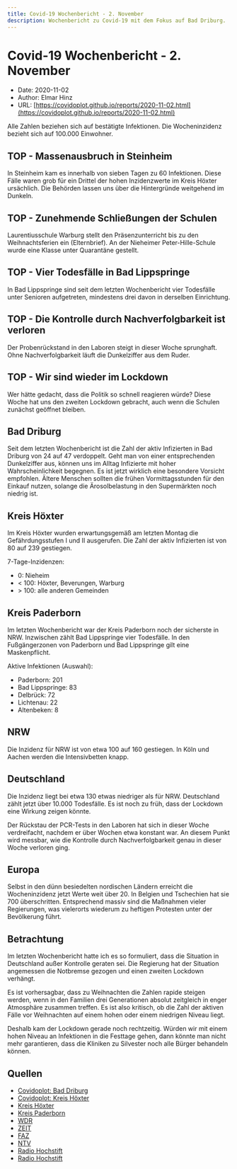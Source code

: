 ```yaml
---
title: Covid-19 Wochenbericht - 2. November
description: Wochenbericht zu Covid-19 mit dem Fokus auf Bad Driburg. 
---
```


# Covid-19 Wochenbericht - 2. November

* Date: 2020-11-02
* Author: Elmar Hinz
* URL: [https://covidoplot.github.io/reports/2020-11-02.html](https://covidoplot.github.io/reports/2020-11-02.html)

Alle Zahlen beziehen sich auf bestätigte Infektionen. 
Die Wocheninzidenz bezieht sich auf 100.000 Einwohner.

## TOP - Massenausbruch in Steinheim

In Steinheim kam es innerhalb von sieben Tagen zu 60 Infektionen.
Diese Fälle waren grob für ein Drittel der hohen Inzidenzwerte im Kreis Höxter ursächlich.
Die Behörden lassen uns über die Hintergründe weitgehend im Dunkeln.

## TOP - Zunehmende Schließungen der Schulen

Laurentiusschule Warburg stellt den Präsenzunterricht 
bis zu den Weihnachtsferien ein (Elternbrief).
An der Nieheimer Peter-Hille-Schule wurde eine Klasse unter Quarantäne gestellt.

## TOP - Vier Todesfälle in Bad Lippspringe 

In Bad Lippspringe sind seit dem letzten Wochenbericht vier
Todesfälle unter Senioren aufgetreten, mindestens drei davon
in derselben Einrichtung.

## TOP - Die Kontrolle durch Nachverfolgbarkeit ist verloren

Der Probenrückstand in den Laboren steigt in dieser Woche sprunghaft.
Ohne Nachverfolgbarkeit läuft die Dunkelziffer aus dem Ruder.

## TOP - Wir sind wieder im Lockdown

Wer hätte gedacht, dass die Politik so schnell reagieren würde? 
Diese Woche hat uns den zweiten Lockdown gebracht, auch wenn die
Schulen zunächst geöffnet bleiben.


## Bad Driburg

Seit dem letzten Wochenbericht ist die Zahl der aktiv Infizierten in Bad
Driburg von 24 auf 47 verdoppelt. Geht man von einer entsprechenden
Dunkelziffer aus, können uns im Alltag Infizierte mit hoher 
Wahrscheinlichkeit begegnen. Es ist jetzt wirklich eine besondere
Vorsicht empfohlen. Ältere Menschen sollten die frühen Vormittagsstunden
für den Einkauf nutzen, solange die Ärosolbelastung in den Supermärkten
noch niedrig ist.

## Kreis Höxter

Im Kreis Höxter wurden erwartungsgemäß am letzten Montag die Gefährdungsstufen
I und II ausgerufen. Die Zahl der aktiv Infizierten ist von 80 auf 239 gestiegen.

7-Tage-Inzidenzen:

* 0: Nieheim
* < 100: Höxter, Beverungen, Warburg
* \> 100: alle anderen Gemeinden

## Kreis Paderborn

Im letzten Wochenbericht war der Kreis Paderborn noch der sicherste in NRW.
Inzwischen zählt Bad Lippspringe vier Todesfälle. In den Fußgängerzonen von
Paderborn und Bad Lippspringe gilt eine Maskenpflicht.

Aktive Infektionen (Auswahl):

* Paderborn: 201
* Bad Lippspringe: 83
* Delbrück: 72
* Lichtenau: 22
* Altenbeken: 8

## NRW  

Die Inzidenz für NRW ist von etwa 100 auf 160 gestiegen. 
In Köln und Aachen werden die Intensivbetten knapp. 

## Deutschland

Die Inzidenz liegt bei etwa 130 etwas niedriger als für NRW.
Deutschland zählt jetzt über 10.000 Todesfälle. Es ist
noch zu früh, dass der Lockdown eine Wirkung zeigen könnte.

Der Rückstau der PCR-Tests in den Laboren hat sich in dieser
Woche verdreifacht, nachdem er über Wochen etwa konstant war.
An diesem Punkt wird messbar, wie die Kontrolle durch 
Nachverfolgbarkeit genau in dieser Woche verloren ging.

## Europa

Selbst in den dünn besiedelten nordischen Ländern erreicht die
Wocheninzidenz jetzt Werte weit über 20. In Belgien und Tschechien
hat sie 700 überschritten. Entsprechend massiv sind die Maßnahmen
vieler Regierungen, was vielerorts wiederum zu heftigen Protesten 
unter der Bevölkerung führt.

## Betrachtung

Im letzten Wochenbericht hatte ich es so formuliert, dass die 
Situation in Deutschland außer Kontrolle geraten sei. Die Regierung 
hat der Situation angemessen die Notbremse gezogen und einen zweiten 
Lockdown verhängt. 

Es ist vorhersagbar, dass zu Weihnachten die Zahlen rapide steigen werden,
wenn in den Familien drei Generationen absolut zeitgleich in enger Atmosphäre 
zusammen treffen. Es ist also kritisch, ob die Zahl der aktiven Fälle vor 
Weihnachten auf einem hohen oder einem niedrigen Niveau liegt.

Deshalb kam der Lockdown gerade noch rechtzeitig. Würden wir mit einem 
hohen Niveau an Infektionen in die Festtage gehen, dann könnte man 
nicht mehr garantieren, dass die Kliniken zu Silvester noch alle 
Bürger behandeln können.

## Quellen

* [Covidoplot: Bad Driburg][1]
* [Covidoplot: Kreis Höxter][2]
* [Kreis Höxter][3]
* [Kreis Paderborn][4]
* [WDR][5]
* [ZEIT][6]
* [FAZ][7]
* [NTV][8]
* [Radio Hochstift][9]
* [Radio Hochstift][10]

[1]: https://covidoplot.github.io/communes/bad-driburg.html
[2]: https://covidoplot.github.io/kreis-hoexter
[3]: https://corona.kreis-hoexter.de
[4]: https://www.kreis-paderborn.de/kreis_paderborn/aktuelles/pressemitteilungen/Informationen-zu-Coronaviren.php
[5]: https://www1.wdr.de/nachrichten/themen/coronavirus/corona-daten-nrw-100.html
[6]: https://www.zeit.de/wissen/gesundheit/coronavirus-echtzeit-karte-deutschland-landkreise-infektionen-ausbreitung
[7]: https://www.faz.net/aktuell/gesellschaft/gesundheit/coronavirus/zahlen-zum-coronavirus-die-pandemie-im-ueberblick-16653240.html
[8]: https://www.n-tv.de/infografik/Coronavirus-aktuelle-Zahlen-Daten-zur-Epidemie-in-Deutschland-Europa-und-der-Welt-article21604983.html
[9]: https://www.radiohochstift.de/nachrichten/paderborn-hoexter/detailansicht/wieder-ein-corona-fall-in-nieheimer-peter-hille-schule.html
[10]: https://www.radiohochstift.de/nachrichten/paderborn-hoexter/detailansicht/corona-faelle-in-schulen-und-kitas-im-hochstift-haeufen-sich.html







